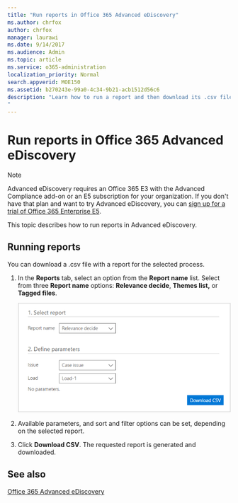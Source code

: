 ```yaml
---
title: "Run reports in Office 365 Advanced eDiscovery"
ms.author: chrfox
author: chrfox
manager: laurawi
ms.date: 9/14/2017
ms.audience: Admin
ms.topic: article
ms.service: o365-administration
localization_priority: Normal
search.appverid: MOE150
ms.assetid: b270243e-99a0-4c34-9b21-acb1512d56c6
description: "Learn how to run a report and then download its .csv file in Office 365 Advanced eDiscovery. 
"
---
```


# Run reports in Office 365 Advanced eDiscovery

> [!NOTE]
> Advanced eDiscovery requires an Office 365 E3 with the Advanced Compliance add-on or an E5 subscription for your organization. If you don't have that plan and want to try Advanced eDiscovery, you can [sign up for a trial of Office 365 Enterprise E5](https://go.microsoft.com/fwlink/p/?LinkID=698279). 
  
This topic describes how to run reports in Advanced eDiscovery.
  
## Running reports

You can download a .csv file with a report for the selected process.
  
1. In the **Reports** tab, select an option from the **Report name** list. Select from three **Report name** options: **Relevance decide**, **Themes list,** or **Tagged files**.
    
    ![eDiscovery Analytics Reports](media/f16aee7a-508f-4acc-99bc-a2c8dec01312.png)
  
2. Available parameters, and sort and filter options can be set, depending on the selected report. 
    
3. Click **Download CSV**. The requested report is generated and downloaded.
    
## See also

[Office 365 Advanced eDiscovery](office-365-advanced-ediscovery.md)

